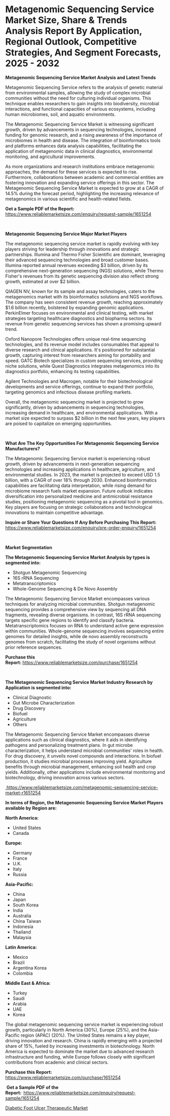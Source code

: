 <p><h1>Metagenomic Sequencing Service Market Size, Share & Trends Analysis Report By Application, Regional Outlook, Competitive Strategies, And Segment Forecasts, 2025 - 2032</h1></p><p><strong>Metagenomic Sequencing Service Market Analysis and Latest Trends</strong></p>
<p><p>Metagenomic Sequencing Service refers to the analysis of genetic material from environmental samples, allowing the study of complex microbial communities without the need for culturing individual organisms. This technique enables researchers to gain insights into biodiversity, microbial interactions, and functional capacities of various ecosystems, including human microbiomes, soil, and aquatic environments.</p><p>The Metagenomic Sequencing Service Market is witnessing significant growth, driven by advancements in sequencing technologies, increased funding for genomic research, and a rising awareness of the importance of microbiomes in health and disease. The integration of bioinformatics tools and platforms enhances data analysis capabilities, facilitating the application of metagenomic data in clinical diagnostics, environmental monitoring, and agricultural improvements.</p><p>As more organizations and research institutions embrace metagenomic approaches, the demand for these services is expected to rise. Furthermore, collaborations between academic and commercial entities are fostering innovation and expanding service offerings in this sector. The Metagenomic Sequencing Service Market is expected to grow at a CAGR of 14.5% during the forecast period, highlighting the increasing relevance of metagenomics in various scientific and health-related fields.</p></p>
<p><strong>Get a Sample PDF of the Report:&nbsp;</strong> <a href="https://www.reliablemarketsize.com/enquiry/request-sample/1651254?utm_campaign=2472&utm_medium=2&utm_source=Github&utm_content=ia&utm_term=03032025&utm_id=metagenomic-sequencing-service">https://www.reliablemarketsize.com/enquiry/request-sample/1651254</a></p>
<p>&nbsp;</p>
<p><strong>Metagenomic Sequencing Service Major Market Players</strong></p>
<p><p>The metagenomic sequencing service market is rapidly evolving with key players striving for leadership through innovations and strategic partnerships. Illumina and Thermo Fisher Scientific are dominant, leveraging their advanced sequencing technologies and broad customer bases. Illumina reported annual revenues exceeding $3 billion, driven by its comprehensive next-generation sequencing (NGS) solutions, while Thermo Fisher's revenues from its genetic sequencing division also reflect strong growth, estimated at over $2 billion.</p><p>QIAGEN NV, known for its sample and assay technologies, caters to the metagenomics market with its bioinformatics solutions and NGS workflows. The company has seen consistent revenue growth, reaching approximately $1.6 billion recently, bolstered by expanding genomic applications. PerkinElmer focuses on environmental and clinical testing, with market strategies targeting healthcare diagnostics and biopharma sectors. Its revenue from genetic sequencing services has shown a promising upward trend.</p><p>Oxford Nanopore Technologies offers unique real-time sequencing technologies, and its revenue model includes consumables that appeal to diverse research and clinical applications. It's positioned for substantial growth, capturing interest from researchers aiming for portability and speed. GATC Biotech specializes in custom sequencing services, providing niche solutions, while Quest Diagnostics integrates metagenomics into its diagnostics portfolio, enhancing its testing capabilities.</p><p>Agilent Technologies and Macrogen, notable for their biotechnological developments and service offerings, continue to expand their portfolio, targeting genomics and infectious disease profiling markets.</p><p>Overall, the metagenomic sequencing market is projected to grow significantly, driven by advancements in sequencing technologies, increasing demand in healthcare, and environmental applications. With a market size expected to surpass $2 billion in the next few years, key players are poised to capitalize on emerging opportunities.</p></p>
<p>&nbsp;</p>
<p><strong>What Are The Key Opportunities For Metagenomic Sequencing Service Manufacturers?</strong></p>
<p><p>The Metagenomic Sequencing Service market is experiencing robust growth, driven by advancements in next-generation sequencing technologies and increasing applications in healthcare, agriculture, and environmental studies. In 2023, the market is projected to exceed USD 1.5 billion, with a CAGR of over 18% through 2030. Enhanced bioinformatics capabilities are facilitating data interpretation, while rising demand for microbiome research fuels market expansion. Future outlook indicates diversification into personalized medicine and antimicrobial resistance studies, positioning metagenomic sequencing as a pivotal tool in genomics. Key players are focusing on strategic collaborations and technological innovations to maintain competitive advantage.</p></p>
<p><strong>Inquire or Share Your Questions If Any Before Purchasing This Report:</strong> <a href="https://www.reliablemarketsize.com/enquiry/pre-order-enquiry/1651254?utm_campaign=2472&utm_medium=2&utm_source=Github&utm_content=ia&utm_term=03032025&utm_id=metagenomic-sequencing-service">https://www.reliablemarketsize.com/enquiry/pre-order-enquiry/1651254</a></p>
<p>&nbsp;</p>
<p><strong>Market Segmentation</strong></p>
<p><strong>The Metagenomic Sequencing Service Market Analysis by types is segmented into:</strong></p>
<p><ul><li>Shotgun Metagenomic Sequencing</li><li>16S rRNA Sequencing</li><li>Metatranscriptomics</li><li>Whole-Genome Sequencing & De Novo Assembly</li></ul></p>
<p><p>The Metagenomic Sequencing Service Market encompasses various techniques for analyzing microbial communities. Shotgun metagenomic sequencing provides a comprehensive view by sequencing all DNA fragments, revealing diverse organisms. In contrast, 16S rRNA sequencing targets specific gene regions to identify and classify bacteria. Metatranscriptomics focuses on RNA to understand active gene expression within communities. Whole-genome sequencing involves sequencing entire genomes for detailed insights, while de novo assembly reconstructs genomes from scratch, facilitating the study of novel organisms without prior reference sequences.</p></p>
<p><strong>Purchase this Report:&nbsp;</strong><a href="https://www.reliablemarketsize.com/purchase/1651254?utm_campaign=2472&utm_medium=2&utm_source=Github&utm_content=ia&utm_term=03032025&utm_id=metagenomic-sequencing-service">https://www.reliablemarketsize.com/purchase/1651254</a></p>
<p>&nbsp;</p>
<p><strong>The Metagenomic Sequencing Service Market Industry Research by Application is segmented into:</strong></p>
<p><ul><li>Clinical Diagnostic</li><li>Gut Microbe Characterization</li><li>Drug Discovery</li><li>Biofuel</li><li>Agriculture</li><li>Others</li></ul></p>
<p><p>The Metagenomic Sequencing Service Market encompasses diverse applications such as clinical diagnostics, where it aids in identifying pathogens and personalizing treatment plans. In gut microbe characterization, it helps understand microbial communities' roles in health. For drug discovery, it unveils novel compounds and interactions. In biofuel production, it studies microbial processes improving yield. Agriculture benefits through microbial management, enhancing soil health and crop yields. Additionally, other applications include environmental monitoring and biotechnology, driving innovation across various sectors.</p></p>
<p><a href="https://www.reliablemarketsize.com/metagenomic-sequencing-service-market-r1651254?utm_campaign=2472&utm_medium=2&utm_source=Github&utm_content=ia&utm_term=03032025&utm_id=metagenomic-sequencing-service">&nbsp;https://www.reliablemarketsize.com/metagenomic-sequencing-service-market-r1651254</a></p>
<p><strong>In terms of Region, the Metagenomic Sequencing Service Market Players available by Region are:</strong></p>
<p>
    <p> <strong> North America: </strong>
        <ul>
            <li>United States</li>
            <li>Canada</li>
        </ul>
        </p> 
    <p> <strong> Europe: </strong>
        <ul>
            <li>Germany</li>
            <li>France</li>
            <li>U.K.</li>
            <li>Italy</li>
            <li>Russia</li>
        </ul>
        </p> 
    <p> <strong> Asia-Pacific: </strong>
        <ul>
            <li>China</li>
            <li>Japan</li>
            <li>South Korea</li>
            <li>India</li>
            <li>Australia</li>
            <li>China Taiwan</li>
            <li>Indonesia</li>
            <li>Thailand</li>
            <li>Malaysia</li>
        </ul>
        </p> 
    <p> <strong> Latin America: </strong>
        <ul>
            <li>Mexico</li>
            <li>Brazil</li>
            <li>Argentina Korea</li>
            <li>Colombia</li>
        </ul>
        </p> 
    <p> <strong> Middle East & Africa: </strong>
        <ul>
            <li>Turkey</li>
            <li>Saudi</li>
            <li>Arabia</li>
            <li>UAE</li>
            <li>Korea</li>
        </ul>
    </p>
    </p>
<p><p>The global metagenomic sequencing service market is experiencing robust growth, particularly in North America (30%), Europe (25%), and the Asia-Pacific region (APAC) (20%). The United States remains a key player, driving innovation and research. China is rapidly emerging with a projected share of 15%, fueled by increasing investments in biotechnology. North America is expected to dominate the market due to advanced research infrastructure and funding, while Europe follows closely with significant contributions from academic and clinical sectors.</p></p>
<p><strong>Purchase this Report: </strong><a href="https://www.reliablemarketsize.com/purchase/1651254?utm_campaign=2472&utm_medium=2&utm_source=Github&utm_content=ia&utm_term=03032025&utm_id=metagenomic-sequencing-service">https://www.reliablemarketsize.com/purchase/1651254</a></p>
<p>&nbsp;<strong>Get a Sample PDF of the Report:&nbsp;&nbsp;</strong><a href="https://www.reliablemarketsize.com/enquiry/request-sample/1651254?utm_campaign=2472&utm_medium=2&utm_source=Github&utm_content=ia&utm_term=03032025&utm_id=metagenomic-sequencing-service">https://www.reliablemarketsize.com/enquiry/request-sample/1651254</a></p>
<p><strong></strong></p>
<p><p><a href="https://github.com/maseykokosq1/Market-Research-Report-List-1/blob/main/diabetic-foot-ulcer-therapeutic-market.md?utm_campaign=2472&utm_medium=2&utm_source=Github&utm_content=ia&utm_term=03032025&utm_id=metagenomic-sequencing-service">Diabetic Foot Ulcer Therapeutic Market</a></p></p>